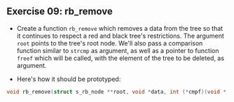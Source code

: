 ## Exercise 09: rb_remove

- Create a function `rb_remove` which removes a data from the tree so that it continues to respect a red and black tree's restrictions. The argument `root` points to the tree's root node. We'll also pass a comparison function similar to `strcmp` as argument, as well as a pointer to function `freef` which will be called, with the element of the tree to be deleted, as argument.

- Here's how it should be prototyped: 
```c
void rb_remove(struct s_rb_node **root, void *data, int (*cmpf)(void *, void *), void (*freef)(void *));
```

